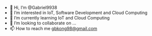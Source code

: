 - 👋 Hi, I’m @Gabriel9938
- 👀 I’m interested in IoT, Software Development and Cloud Computing
- 🌱 I’m currently learning IoT and Cloud Computing
- 💞️ I’m looking to collaborate on ...
- 📫 How to reach me gbkong98@gmail.com

<!---
Gabriel9938/Gabriel9938 is a ✨ special ✨ repository because its `README.md` (this file) appears on your GitHub profile.
You can click the Preview link to take a look at your changes.
--->
